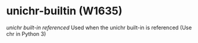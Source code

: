 # unichr-builtin (W1635)
*unichr built-in referenced* Used when the unichr built-in is referenced
(Use chr in Python 3)

